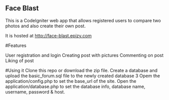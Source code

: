 ## Face Blast


This is a CodeIgniter web app that allows registered users to compare two photos and also create their own post.

It is hosted at http://face-blast.epizy.com

#Features

User registration and login
Creating post with pictures
Commenting on post 
Liking of post

#Using it
Clone this repo or download the zip file.
Create a database and upload the basic_forum.sql file to the newly created database 3 Opem the application/config.php to set the base_url of the site.
Open the application/database.php to set the database info, database name, username, password & host.
